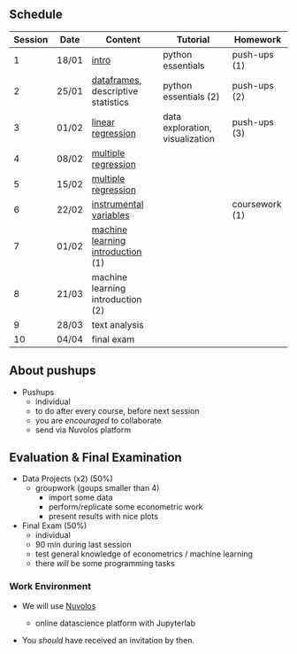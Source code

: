 ## Schedule

| Session | Date | Content | Tutorial | Homework |
| ------- | ---- | ------- | -------- | -------- |
| 1 | 18/01 | [intro](session_1/index.qmd) | python essentials | push-ups (1) |
| 2 | 25/01 | [dataframes](session_2/index.qmd), descriptive statistics | python essentials (2) | push-ups (2) |
| 3 | 01/02 | [linear regression](session_3/index.qmd) | data exploration, visualization | push-ups (3) |
| 4 | 08/02 | [multiple regression](session_4/index.qmd) |  |                                           |
| 5 | 15/02 | [multiple regression](session_4/index.qmd) |  |  |
| 6 | 22/02 | [instrumental variables](session_5/index.qmd) |  | coursework (1) |
| 7 | 01/02 | [machine learning introduction](session_6/index.qmd) (1) |  |  |
| 8 | 21/03 | machine learning introduction (2) |  |  |
| 9 | 28/03 | text analysis |  |  |
| 10 | 04/04 | final exam |  |

## About pushups

* Pushups
    * individual
    * to do after every course, before next session
    * you are *encouraged* to collaborate
    * send via Nuvolos platform

## Evaluation & Final Examination

* Data Projects (x2) (50%)
    * groupwork (goups smaller than 4)
        * import some data
        * perform/replicate some econometric work
        * present results with nice plots
* Final Exam (50%)
    * individual
    * 90 min during last session
    * test general knowledge of econometrics / machine learning
    * there *will* be some programming tasks

### Work Environment

- We will use [Nuvolos](https://nuvolos.cloud/)
  - online datascience platform with Jupyterlab

- You *should* have received an invitation by then.